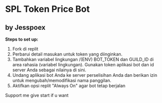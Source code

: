# SPL Token Price Bot 

## by Jesspoex

__Steps to set up:__

1. Fork di replit
2. Perbarui detail masukan untuk token yang diinginkan.
3. Tambahkan variabel lingkungan /(ENV) BOT_TOKEN dan GUILD_ID di area rahasia (variabel lingkungan). Gunakan token aplikasi bot dan id server Anda sebagai nilainya di sini.
4. Undang aplikasi bot Anda ke server perselisihan Anda dan berikan izin untuk mengubah/memodifikasi nama panggilan.
6. Aktifkan opsi replit "Always On" agar bot tetap berjalan

Support me give start if u want

